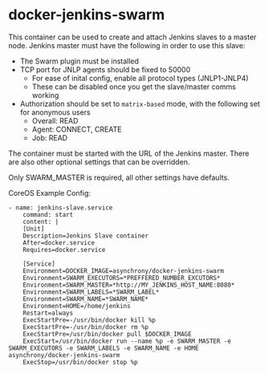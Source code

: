 # docker-jenkins-swarm
This container can be used to create and attach Jenkins slaves to a master node. Jenkins master must have the following in order to use this slave:
- The Swarm plugin must be installed
- TCP port for JNLP agents should be fixed to 50000
  - For ease of inital config, enable all protocol types (JNLP1-JNLP4)
  - These can be disabled once you get the slave/master comms working
- Authorization should be set to `matrix-based` mode, with the following set for anonymous users
  - Overall: READ
  - Agent: CONNECT, CREATE
  - Job: READ

The container must be started with the URL of the Jenkins master. There are also other optional settings that can be overridden.

Only SWARM_MASTER is required, all other settings have defaults.

CoreOS Example Config:
```
- name: jenkins-slave.service
    command: start
    content: |
    [Unit]
    Description=Jenkins Slave container
    After=docker.service
    Requires=docker.service

    [Service]
    Environment=DOCKER_IMAGE=asynchrony/docker-jenkins-swarm
    Environment=SWARM_EXECUTORS=*PREFFERED_NUMBER_EXCUTORS*
    Environment=SWARM_MASTER=*http://MY_JENKINS_HOST_NAME:8080*
    Environment=SWARM_LABELS=*SWARM_LABEL*
    Environment=SWARM_NAME=*SWARM_NAME*
    Environment=HOME=/home/jenkins
    Restart=always
    ExecStartPre=-/usr/bin/docker kill %p
    ExecStartPre=-/usr/bin/docker rm %p
    ExecStartPre=/usr/bin/docker pull $DOCKER_IMAGE
    ExecStart=/usr/bin/docker run --name %p -e SWARM_MASTER -e SWARM_EXECUTORS -e SWARM_LABELS -e SWARM_NAME -e HOME asynchrony/docker-jenkins-swarm
    ExecStop=/usr/bin/docker stop %p
```